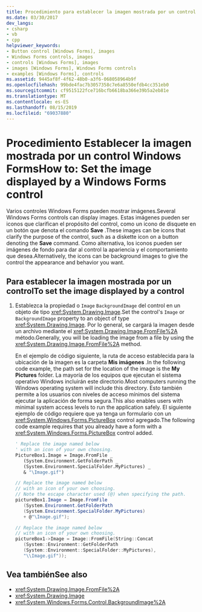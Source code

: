 ```yaml
---
title: Procedimiento para establecer la imagen mostrada por un control de formularios Windows Forms
ms.date: 03/30/2017
dev_langs:
- csharp
- vb
- cpp
helpviewer_keywords:
- Button control [Windows Forms], images
- Windows Forms controls, images
- controls [Windows Forms], images
- images [Windows Forms], Windows Forms controls
- examples [Windows Forms], controls
ms.assetid: 9445af8f-4f62-48b0-a3f6-068058964b9f
ms.openlocfilehash: 99bde4fac7b3057358c7e6a8550efdb4cc351eb0
ms.sourcegitcommit: cf9515122fce716bcfb6618ba366e39b5a2eb81e
ms.translationtype: MT
ms.contentlocale: es-ES
ms.lasthandoff: 08/15/2019
ms.locfileid: "69037880"
---
```

# <a name="how-to-set-the-image-displayed-by-a-windows-forms-control"></a><span data-ttu-id="37776-102">Procedimiento Establecer la imagen mostrada por un control Windows Forms</span><span class="sxs-lookup"><span data-stu-id="37776-102">How to: Set the image displayed by a Windows Forms control</span></span>

<span data-ttu-id="37776-103">Varios controles Windows Forms pueden mostrar imágenes.</span><span class="sxs-lookup"><span data-stu-id="37776-103">Several Windows Forms controls can display images.</span></span> <span data-ttu-id="37776-104">Estas imágenes pueden ser iconos que clarifican el propósito del control, como un icono de disquete en un botón que denota el comando **Save** .</span><span class="sxs-lookup"><span data-stu-id="37776-104">These images can be icons that clarify the purpose of the control, such as a diskette icon on a button denoting the **Save** command.</span></span> <span data-ttu-id="37776-105">Como alternativa, los iconos pueden ser imágenes de fondo para dar al control la apariencia y el comportamiento que desea.</span><span class="sxs-lookup"><span data-stu-id="37776-105">Alternatively, the icons can be background images to give the control the appearance and behavior you want.</span></span>

## <a name="to-set-the-image-displayed-by-a-control"></a><span data-ttu-id="37776-106">Para establecer la imagen mostrada por un control</span><span class="sxs-lookup"><span data-stu-id="37776-106">To set the image displayed by a control</span></span>

1. <span data-ttu-id="37776-107">Establezca la propiedad o `Image` `BackgroundImage` del control en un objeto de tipo <xref:System.Drawing.Image>.</span><span class="sxs-lookup"><span data-stu-id="37776-107">Set the control's `Image` or `BackgroundImage` property to an object of type <xref:System.Drawing.Image>.</span></span> <span data-ttu-id="37776-108">Por lo general, se cargará la imagen desde un archivo mediante el <xref:System.Drawing.Image.FromFile%2A> método.</span><span class="sxs-lookup"><span data-stu-id="37776-108">Generally, you will be loading the image from a file by using the <xref:System.Drawing.Image.FromFile%2A> method.</span></span>

     <span data-ttu-id="37776-109">En el ejemplo de código siguiente, la ruta de acceso establecida para la ubicación de la imagen es la carpeta **Mis imágenes** .</span><span class="sxs-lookup"><span data-stu-id="37776-109">In the following code example, the path set for the location of the image is the **My Pictures** folder.</span></span> <span data-ttu-id="37776-110">La mayoría de los equipos que ejecutan el sistema operativo Windows incluirán este directorio.</span><span class="sxs-lookup"><span data-stu-id="37776-110">Most computers running the Windows operating system will include this directory.</span></span> <span data-ttu-id="37776-111">Esto también permite a los usuarios con niveles de acceso mínimos del sistema ejecutar la aplicación de forma segura.</span><span class="sxs-lookup"><span data-stu-id="37776-111">This also enables users with minimal system access levels to run the application safely.</span></span> <span data-ttu-id="37776-112">El siguiente ejemplo de código requiere que ya tenga un formulario con un <xref:System.Windows.Forms.PictureBox> control agregado.</span><span class="sxs-lookup"><span data-stu-id="37776-112">The following code example requires that you already have a form with a <xref:System.Windows.Forms.PictureBox> control added.</span></span>

    ```vb
    ' Replace the image named below
    ' with an icon of your own choosing.
    PictureBox1.Image = Image.FromFile _
       (System.Environment.GetFolderPath _
       (System.Environment.SpecialFolder.MyPictures) _
       & "\Image.gif")
    ```

    ```csharp
    // Replace the image named below
    // with an icon of your own choosing.
    // Note the escape character used (@) when specifying the path.
    pictureBox1.Image = Image.FromFile
       (System.Environment.GetFolderPath
       (System.Environment.SpecialFolder.MyPictures)
       + @"\Image.gif");
    ```

    ```cpp
    // Replace the image named below
    // with an icon of your own choosing.
    pictureBox1->Image = Image::FromFile(String::Concat
       (System::Environment::GetFolderPath
       (System::Environment::SpecialFolder::MyPictures),
       "\\Image.gif"));
    ```

## <a name="see-also"></a><span data-ttu-id="37776-113">Vea también</span><span class="sxs-lookup"><span data-stu-id="37776-113">See also</span></span>

- <xref:System.Drawing.Image.FromFile%2A>
- <xref:System.Drawing.Image>
- <xref:System.Windows.Forms.Control.BackgroundImage%2A>
